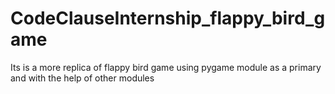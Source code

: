 # CodeClauseInternship_flappy_bird_game
Its is a more replica of flappy bird game using pygame module as a primary and with the help of other modules 
